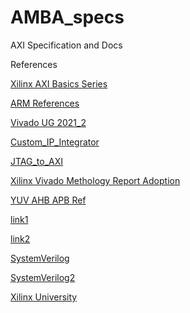 # AMBA_specs
AXI Specification and Docs

References

<a href="https://support.xilinx.com/s/topic/0TO2E000000YNxCWAW/axi-basics-series?language=en_US&tabset-50c42=2">Xilinx AXI Basics Series</a>

<a href="https://developer.arm.com/documentation/ihi0022/e/AMBA-AXI3-and-AXI4-Protocol-Specification?_ga=2.67820049.1631882347.1556009271-151447318.1544783517">ARM References</a>

<a href="https://www.xilinx.com/support/documentation/sw_manuals/xilinx2021_2/ug906-vivado-design-analysis.pdf">Vivado UG 2021_2</a>

<a href="https://www.xilinx.com/video/hardware/packaging-custom-ip-integrator.html">Custom_IP_Integrator</a>

<a href="https://www.xilinx.com/video/software/jtag-to-axi-master-core.html">JTAG_to_AXI</a>

<a href="https://support.xilinx.com/s/article/1173821?language=en_US">Xilinx Vivado Methology Report Adoption</a>

<a href="https://github.com/srimanthtenneti/SOC-Design-ARM-M0">YUV AHB APB Ref</a>

<a href="https://www.bilibili.com/video/BV1bp4y187wf/">link1</a>

<a href="https://www.bilibili.com/video/BV1RJ411T7zt?p=1">link2</a>

<a href="https://www.vlsiguru.com/sv-course-overview/">SystemVerilog</a>

<a href="https://www.inskill.in">SystemVerilog2</a>

<a href="https://www.xilinx.com/support/university.html">Xilinx University</a>




